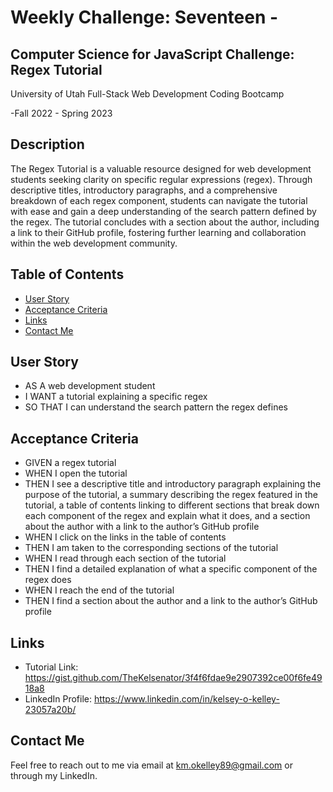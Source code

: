 # Weekly Challenge: Seventeen -

## Computer Science for JavaScript Challenge: Regex Tutorial

  University of Utah
  Full-Stack Web Development Coding Bootcamp

  -Fall 2022 - Spring 2023

## Description

  The Regex Tutorial is a valuable resource designed for web development students seeking clarity on specific regular expressions (regex). Through descriptive titles, introductory paragraphs, and a comprehensive breakdown of each regex component, students can navigate the tutorial with ease and gain a deep understanding of the search pattern defined by the regex. The tutorial concludes with a section about the author, including a link to their GitHub profile, fostering further learning and collaboration within the web development community.

## Table of Contents

- [User Story](#user)
- [Acceptance Criteria](#acceptance)
- [Links](#links)
- [Contact Me](#contact)

## User Story

  * AS A web development student
  * I WANT a tutorial explaining a specific regex
  * SO THAT I can understand the search pattern the regex defines

## Acceptance Criteria 

  * GIVEN a regex tutorial
  * WHEN I open the tutorial
  * THEN I see a descriptive title and introductory paragraph explaining the purpose of the tutorial, a summary describing the regex featured in the tutorial, a table of contents linking to different sections that break down each component of the regex and explain what it does, and a section about the author with a link to the author’s GitHub profile
  * WHEN I click on the links in the table of contents
  * THEN I am taken to the corresponding sections of the tutorial
  * WHEN I read through each section of the tutorial
  * THEN I find a detailed explanation of what a specific component of the regex does
  * WHEN I reach the end of the tutorial
  * THEN I find a section about the author and a link to the author’s GitHub profile

## Links

  * Tutorial Link: https://gist.github.com/TheKelsenator/3f4f6fdae9e2907392ce00f6fe4918a8
  * LinkedIn Profile: https://www.linkedin.com/in/kelsey-o-kelley-23057a20b/

## Contact Me

  Feel free to reach out to me via email at km.okelley89@gmail.com or through my LinkedIn.